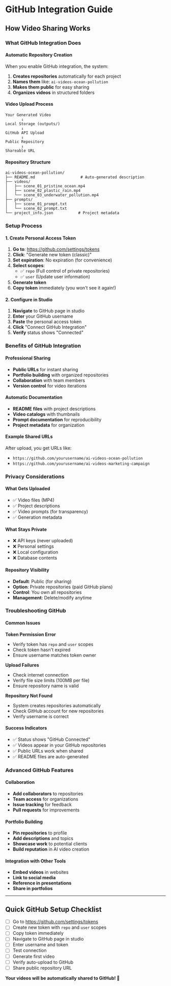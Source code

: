 # GitHub Integration Guide
## How Video Sharing Works

### What GitHub Integration Does

#### Automatic Repository Creation
When you enable GitHub integration, the system:

1. **Creates repositories** automatically for each project
2. **Names them** like: `ai-videos-ocean-pollution`
3. **Makes them public** for easy sharing
4. **Organizes videos** in structured folders

#### Video Upload Process
```
Your Generated Video
       ↓
Local Storage (outputs/)
       ↓
GitHub API Upload
       ↓
Public Repository
       ↓
Shareable URL
```

#### Repository Structure
```
ai-videos-ocean-pollution/
├── README.md                    # Auto-generated description
├── videos/
│   ├── scene_01_pristine_ocean.mp4
│   ├── scene_02_plastic_rain.mp4
│   └── scene_03_underwater_pollution.mp4
├── prompts/
│   ├── scene_01_prompt.txt
│   └── scene_02_prompt.txt
└── project_info.json           # Project metadata
```

### Setup Process

#### 1. Create Personal Access Token
1. **Go to**: https://github.com/settings/tokens
2. **Click**: "Generate new token (classic)"
3. **Set expiration**: No expiration (for convenience)
4. **Select scopes**:
   - ✅ `repo` (Full control of private repositories)
   - ✅ `user` (Update user information)
5. **Generate token**
6. **Copy token** immediately (you won't see it again!)

#### 2. Configure in Studio
1. **Navigate** to GitHub page in studio
2. **Enter** your GitHub username
3. **Paste** the personal access token
4. **Click** "Connect GitHub Integration"
5. **Verify** status shows "Connected"

### Benefits of GitHub Integration

#### Professional Sharing
- **Public URLs** for instant sharing
- **Portfolio building** with organized repositories
- **Collaboration** with team members
- **Version control** for video iterations

#### Automatic Documentation
- **README files** with project descriptions
- **Video catalogs** with thumbnails
- **Prompt documentation** for reproducibility
- **Project metadata** for organization

#### Example Shared URLs
After upload, you get URLs like:
- `https://github.com/yourusername/ai-videos-ocean-pollution`
- `https://github.com/yourusername/ai-videos-marketing-campaign`

### Privacy Considerations

#### What Gets Uploaded
- ✅ Video files (MP4)
- ✅ Project descriptions
- ✅ Video prompts (for transparency)
- ✅ Generation metadata

#### What Stays Private
- ❌ API keys (never uploaded)
- ❌ Personal settings
- ❌ Local configuration
- ❌ Database contents

#### Repository Visibility
- **Default**: Public (for sharing)
- **Option**: Private repositories (paid GitHub plans)
- **Control**: You own all repositories
- **Management**: Delete/modify anytime

### Troubleshooting GitHub

#### Common Issues

**Token Permission Error**
- Verify token has `repo` and `user` scopes
- Check token hasn't expired
- Ensure username matches token owner

**Upload Failures**
- Check internet connection
- Verify file size limits (100MB per file)
- Ensure repository name is valid

**Repository Not Found**
- System creates repositories automatically
- Check GitHub account for new repositories
- Verify username is correct

#### Success Indicators
- ✅ Status shows "GitHub Connected"
- ✅ Videos appear in your GitHub repositories
- ✅ Public URLs work when shared
- ✅ README files are auto-generated

### Advanced GitHub Features

#### Collaboration
- **Add collaborators** to repositories
- **Team access** for organizations
- **Issue tracking** for feedback
- **Pull requests** for improvements

#### Portfolio Building
- **Pin repositories** to profile
- **Add descriptions** and topics
- **Showcase work** to potential clients
- **Build reputation** in AI video creation

#### Integration with Other Tools
- **Embed videos** in websites
- **Link to social media** 
- **Reference in presentations**
- **Share in portfolios**

---

## Quick GitHub Setup Checklist

- [ ] Go to https://github.com/settings/tokens
- [ ] Create new token with `repo` and `user` scopes
- [ ] Copy token immediately
- [ ] Navigate to GitHub page in studio
- [ ] Enter username and token
- [ ] Test connection
- [ ] Generate first video
- [ ] Verify auto-upload to GitHub
- [ ] Share public repository URL

**Your videos will be automatically shared to GitHub! 🚀**